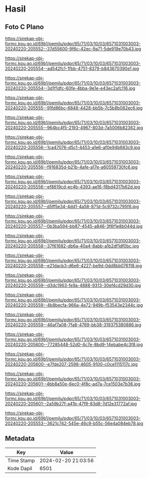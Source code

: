 # Hasil

## Foto C Plano

https://sirekap-obj-formc.kpu.go.id/69b1/pemilu/pdpr/65/71/03/10/03/6571031003003-20240220-205552--37d55600-9f6c-42ec-9a71-5de919e70b43.jpg

https://sirekap-obj-formc.kpu.go.id/69b1/pemilu/pdpr/65/71/03/10/03/6571031003003-20240220-205554--ad542fc1-1fbb-4751-8379-b843670390e1.jpg

https://sirekap-obj-formc.kpu.go.id/69b1/pemilu/pdpr/65/71/03/10/03/6571031003003-20240220-205554--3d1f1dfc-60fe-4bba-9e1e-e43ec2afc116.jpg

https://sirekap-obj-formc.kpu.go.id/69b1/pemilu/pdpr/65/71/03/10/03/6571031003003-20240220-205555--91fd86bc-6848-4428-bb5b-7c5b8b082ec6.jpg

https://sirekap-obj-formc.kpu.go.id/69b1/pemilu/pdpr/65/71/03/10/03/6571031003003-20240220-205555--964bc4f5-2193-4967-803d-7a5006b82362.jpg

https://sirekap-obj-formc.kpu.go.id/69b1/pemilu/pdpr/65/71/03/10/03/6571031003003-20240220-205556--1ca47076-d5c1-4453-a1e6-af0e94b683c9.jpg

https://sirekap-obj-formc.kpu.go.id/69b1/pemilu/pdpr/65/71/03/10/03/6571031003003-20240220-205556--f916835d-b21b-4afe-a17e-a60559730fc6.jpg

https://sirekap-obj-formc.kpu.go.id/69b1/pemilu/pdpr/65/71/03/10/03/6571031003003-20240220-205556--ef8619cd-ec4b-4393-ae16-f8bd4317b62d.jpg

https://sirekap-obj-formc.kpu.go.id/69b1/pemilu/pdpr/65/71/03/10/03/6571031003003-20240220-205557--d5ff5e34-4dd1-4a58-871d-5c9732c795f8.jpg

https://sirekap-obj-formc.kpu.go.id/69b1/pemilu/pdpr/65/71/03/10/03/6571031003003-20240220-205557--0b3ba594-bb87-4545-a846-3f6f1e8b044d.jpg

https://sirekap-obj-formc.kpu.go.id/69b1/pemilu/pdpr/65/71/03/10/03/6571031003003-20240220-205558--37f61682-db6a-40a4-8abb-a1b2df1df0bc.jpg

https://sirekap-obj-formc.kpu.go.id/69b1/pemilu/pdpr/65/71/03/10/03/6571031003003-20240220-205558--e21dacb3-d6e6-4227-be9d-0dd8bb076118.jpg

https://sirekap-obj-formc.kpu.go.id/69b1/pemilu/pdpr/65/71/03/10/03/6571031003003-20240220-205559--d3dc1963-fe9a-4888-9313-30ef4cd29d30.jpg

https://sirekap-obj-formc.kpu.go.id/69b1/pemilu/pdpr/65/71/03/10/03/6571031003003-20240220-205559--4b8becfa-966a-4e72-949b-f53543e2344c.jpg

https://sirekap-obj-formc.kpu.go.id/69b1/pemilu/pdpr/65/71/03/10/03/6571031003003-20240220-205559--46af7a08-7fa8-4769-bb38-319375380886.jpg

https://sirekap-obj-formc.kpu.go.id/69b1/pemilu/pdpr/65/71/03/10/03/6571031003003-20240220-205600--77285448-52d0-4c7e-8bd9-14ebabe4c3f8.jpg

https://sirekap-obj-formc.kpu.go.id/69b1/pemilu/pdpr/65/71/03/10/03/6571031003003-20240220-205600--e7fde207-2598-4605-9100-c0ce1115117c.jpg

https://sirekap-obj-formc.kpu.go.id/69b1/pemilu/pdpr/65/71/03/10/03/6571031003003-20240220-205601--4bb8a50e-6ec0-4f8c-ad7a-7ce1503e7b36.jpg

https://sirekap-obj-formc.kpu.go.id/69b1/pemilu/pdpr/65/71/03/10/03/6571031003003-20240220-205601--2a59b27f-a41b-47f9-83d8-7d12e31772af.jpg

https://sirekap-obj-formc.kpu.go.id/69b1/pemilu/pdpr/65/71/03/10/03/6571031003003-20240220-205553--3621c742-545e-46c9-b55c-56e4a084eb78.jpg


## Metadata

| Key        | Value               |
| ---------- | ------------------- |
| Time Stamp | 2024-02-20 21:03:56 |
| Kode Dapil | 6501                |



